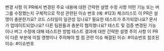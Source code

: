 변경 사항
이 PR에서 변경된 주요 내용에 대한 간략한 설명
수정 사항
어떤 기능 또는 버그를 수정했는지 구체적으로 작성
관련된 이슈 번호 (예: #123)
체크리스트
 이 PR은 설명이 충분한가요?
 코드 스타일이 일관성 있나요?
 필요한 테스트가 추가되었나요?
 문서가 업데이트되었나요?
 다른 팀원들과 충분히 협의했나요?
테스트 및 검증
변경된 기능이나 버그 수정에 대해 테스트한 방법
테스트 결과에 대한 간략한 설명
주의 사항
이 PR이 다른 부분에 미칠 영향이나 주의해야 할 점
관련 이슈
해결된 이슈: #이슈번호
참조된 이슈: #이슈번호
